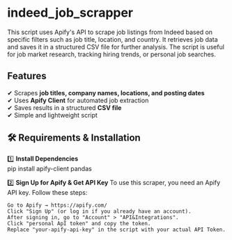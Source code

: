 # indeed_job_scrapper
This script uses Apify's API to scrape job listings from Indeed based on specific filters such as job title, location, and country. It retrieves job data and saves it in a structured CSV file for further analysis. The script is useful for job market research, tracking hiring trends, or personal job searches.

##  Features
✔ Scrapes **job titles, company names, locations, and posting dates**  
✔ Uses **Apify Client** for automated job extraction  
✔ Saves results in a structured **CSV file**  
✔ Simple and lightweight script 

## 🛠 Requirements & Installation

1️⃣ **Install Dependencies**  
pip install apify-client pandas


2️⃣ **Sign Up for Apify & Get API Key**
To use this scraper, you need an Apify API key. 
Follow these steps:

    Go to Apify → https://apify.com/
    Click "Sign Up" (or log in if you already have an account).
    After signing in, go to "Account" > "API&Integrations".
    Click "personal ApI token" and copy the token.
    Replace "your-apify-api-key" in the script with your actual API Token.
